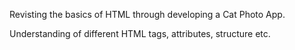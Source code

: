 Revisting the basics of HTML through developing a Cat Photo App. 

Understanding of different HTML tags, attributes, structure etc. 
